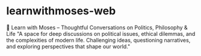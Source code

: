 # learnwithmoses-web
🧠 Learn with Moses – Thoughtful Conversations on Politics, Philosophy &amp; Life "A space for deep discussions on political issues, ethical dilemmas, and the complexities of modern life. Challenging ideas, questioning narratives, and exploring perspectives that shape our world."
